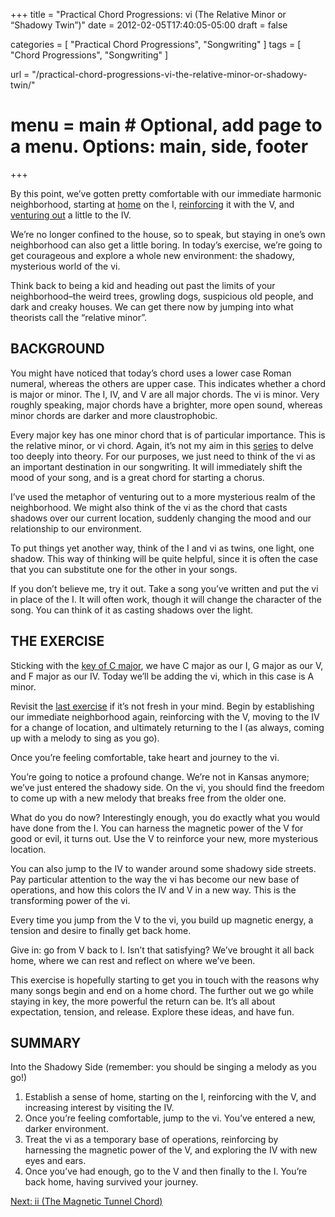 +++
title = "Practical Chord Progressions: vi (The Relative Minor or “Shadowy Twin”)"
date = 2012-02-05T17:40:05-05:00
draft = false

categories = [
  "Practical Chord Progressions",
  "Songwriting"
]
tags = [
  "Chord Progressions",
  "Songwriting"
]

url = "/practical-chord-progressions-vi-the-relative-minor-or-shadowy-twin/"

# menu = main # Optional, add page to a menu. Options: main, side, footer
+++

By this point, we’ve gotten pretty comfortable with our immediate harmonic neighborhood, starting at [home](/practical-chord-progressions-i-the-tonic/) on the I, [reinforcing](/practical-chord-progressions-v-the-dominant/) it with the V, and [venturing out](/iv-the-subdominant-or-neighborhood-chord/) a little to the IV.  

We’re no longer confined to the house, so to speak, but staying in one’s own neighborhood can also get a little boring. In today’s exercise, we’re going to get courageous and explore a whole new environment: the shadowy, mysterious world of the vi.  

Think back to being a kid and heading out past the limits of your neighborhood–the weird trees, growling dogs, suspicious old people, and dark and creaky houses. We can get there now by jumping into what theorists call the “relative minor”.

## BACKGROUND

You might have noticed that today’s chord uses a lower case Roman numeral, whereas the others are upper case. This indicates whether a chord is major or minor. The I, IV, and V are all major chords. The vi is minor. Very roughly speaking, major chords have a brighter, more open sound, whereas minor chords are darker and more claustrophobic.

Every major key has one minor chord that is of particular importance.  This is the relative minor, or vi chord. Again, it’s not my aim in this [series](/practical-chord-progressions/) to delve too deeply into theory. For our purposes, we just need to think of the vi as an important destination in our songwriting. It will immediately shift the mood of your song, and is a great chord for starting a chorus.

I’ve used the metaphor of venturing out to a more mysterious realm of the neighborhood. We might also think of the vi as the chord that casts shadows over our current location, suddenly changing the mood and our relationship to our environment.

To put things yet another way, think of the I and vi as twins, one light, one shadow. This way of thinking will be quite helpful, since it is often the case that you can substitute one for the other in your songs.  

If you don’t believe me, try it out. Take a song you’ve written and put the vi in place of the I. It will often work, though it will change the character of the song. You can think of it as casting shadows over the light.

## THE EXERCISE

Sticking with the [key of C major](/basics/key-of-c-major/), we have C major as our I, G major as our V, and F major as our IV. Today we’ll be adding the vi, which in this case is A minor.

Revisit the [last exercise](/iv-the-subdominant-or-neighborhood-chord/) if it’s not fresh in your mind. Begin by establishing our immediate neighborhood again, reinforcing with the V, moving to the IV for a change of location, and ultimately returning to the I (as always, coming up with a melody to sing as you go).

Once you’re feeling comfortable, take heart and journey to the vi.

You’re going to notice a profound change. We’re not in Kansas anymore; we’ve just entered the shadowy side. On the vi, you should find the freedom to come up with a new melody that breaks free from the older one.

What do you do now? Interestingly enough, you do exactly what you would have done from the I. You can harness the magnetic power of the V for good or evil, it turns out. Use the V to reinforce your new, more mysterious location.

You can also jump to the IV to wander around some shadowy side streets. Pay particular attention to the way the vi has become our new base of operations, and how this colors the IV and V in a new way.  This is the transforming power of the vi.

Every time you jump from the V to the vi, you build up magnetic energy, a tension and desire to finally get back home.

Give in: go from V back to I. Isn’t that satisfying? We’ve brought it all back home, where we can rest and reflect on where we’ve been.

This exercise is hopefully starting to get you in touch with the reasons why many songs begin and end on a home chord. The further out we go while staying in key, the more powerful the return can be. It’s all about expectation, tension, and release. Explore these ideas, and have fun.

## SUMMARY

Into the Shadowy Side (remember: you should be singing a melody as you go!)

1. Establish a sense of home, starting on the I, reinforcing with the V, and increasing interest by visiting the IV.
2. Once you’re feeling comfortable, jump to the vi. You’ve entered a new, darker environment.
3. Treat the vi as a temporary base of operations, reinforcing by harnessing the magnetic power of the V, and exploring the IV with new eyes and ears.
4. Once you’ve had enough, go to the V and then finally to the I. You’re back home, having survived your journey.

[Next: ii (The Magnetic Tunnel Chord)](/practical-chord-progressions-ii-supertonic-magnetic-tunnel-chord)
